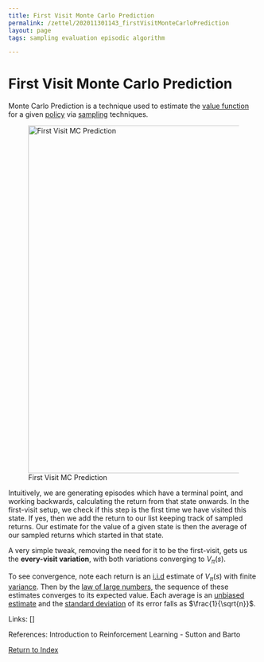 ```yaml
---
title: First Visit Monte Carlo Prediction
permalink: /zettel/202011301143_firstVisitMonteCarloPrediction
layout: page
tags: sampling evaluation episodic algorithm

---
```

# First Visit Monte Carlo Prediction

Monte Carlo Prediction is a technique used to estimate the [value function](202011221845_valueFunctions) 
for a given [policy](202011242107_rlPolicy) via [sampling](TODOs) techniques. 

<figure>
  <img src="/zettel/Images/ReinforcementLearning/FirstVisitMCPrediction.png"
     alt="First Visit MC Prediction"
     class="centerImage"
     style="width: 700px;" />
  <figcaption> First Visit MC Prediction </figcaption>     
</figure>

Intuitively, we are generating episodes which have a terminal point, and working 
backwards, calculating the return from that state onwards. In the first-visit setup, we 
check if this step is the first time we have visited this state. If yes, then we add the return 
to our list keeping track of sampled returns. Our estimate for the value of a given state is then 
the average of our sampled returns which started in that state. 

A very simple tweak, removing the need for it to be the first-visit, gets us the **every-visit variation**, with 
both variations converging to $V_{\pi}(s)$.

To see convergence, note each return is an [i.i.d](202012241510_sampleDefinition) estimate of $V_{\pi}(s)$ with finite [variance](TODOs). 
Then by the [law of large numbers](TODOs), the sequence of these estimates converges to its expected value. Each 
average is an [unbiased estimate](TODOs) and the [standard deviation](TODOs) of its error falls as $\frac{1}{\sqrt{n}}$.

Links: []

References: Introduction to Reinforcement Learning - Sutton and Barto

[Return to Index](index)